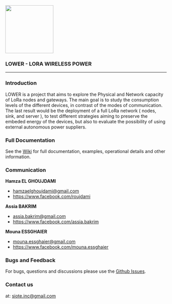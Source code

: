 <img src="http://www.hersindex.com/wp-content/uploads/HERS_Index_Scores_the_Lower_the_Better.jpg" width='150' >

### LOWER - LORA WIRELESS POWER
------------------------
### Introduction

LOWER is a project that aims to explore the Physical and Network capacity of LoRa nodes and gateways. The main goal is to study the consumption levels of the different devices, in contrast of the modes of communication. The last result would be the deployment of a full LoRa network ( nodes, sink, and server ), to test different strategies aiming to preserve the embeded energy of the devices, but also to evaluate the possibility of using external autonomous power suppliers.

### Full Documentation
See the [Wiki](https://github.com/m2ssio/lower/wiki) for full documentation, examples, operational details and other information.

### Communication
**Hamza EL GHOUJDAMI**

- <hamzaelghoujdami@gmail.com>
- <https://www.facebook.com/roujdami>

**Assia BAKRIM**

- <assia.bakrim@gmail.com>
- <https://www.facebook.com/assia.bakrim>

**Mouna ESSGHAIER**

- <mouna.essghaier@gmail.com>
- <https://www.facebook.com/mouna.essghaier>

### Bugs and Feedback
For bugs, questions and discussions please use the [Github Issues](https://github.com/m2ssio/lower/issues).


### Contact us
at: <siote.inc@gmail.com>
